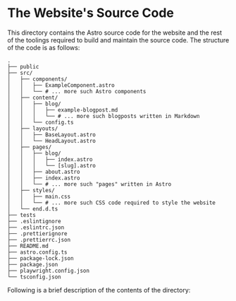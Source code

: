 # The Website's Source Code

This directory contains the Astro source code for the website and the rest of
the toolings required to build and maintain the source code. The structure of
the code is as follows:

```console
.
├── public
├── src/
│   ├── components/
│   │   ├── ExampleComponent.astro
│   │   └── # ... more such Astro components
│   ├── content/
│   │   ├── blog/
│   │   │   ├── example-blogpost.md
│   │   │   └── # ... more such blogposts written in Markdown
│   │   └── config.ts
│   ├── layouts/
│   │   ├── BaseLayout.astro
│   │   └── HeadLayout.astro
│   ├── pages/
│   │   ├── blog/
│   │   │   ├── index.astro
│   │   │   └── [slug].astro
│   │   ├── about.astro
│   │   ├── index.astro
│   │   └── # ... more such "pages" written in Astro
│   ├── styles/
│   │   ├── main.css
│   │   └── # ... more such CSS code required to style the website
│   └── end.d.ts
├── tests
├── .eslintignore
├── .eslintrc.json
├── .prettierignore
├── .prettierrc.json
├── README.md
├── astro.config.ts
├── package-lock.json
├── package.json
├── playwright.config.json
└── tsconfig.json
```

Following is a brief description of the contents of the directory:
